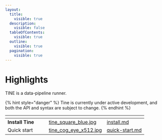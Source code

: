 ```yaml
---
layout:
  title:
    visible: true
  description:
    visible: false
  tableOfContents:
    visible: true
  outline:
    visible: true
  pagination:
    visible: true
---
```


# Highlights

TINE is a data-pipeline runner.&#x20;

{% hint style="danger" %}
Tine is currently under active development, and both the API and syntax are subject to change.
{% endhint %}



<table data-view="cards"><thead><tr><th></th><th data-hidden></th><th data-hidden></th><th data-hidden data-card-cover data-type="files"></th><th data-hidden data-card-target data-type="content-ref"></th></tr></thead><tbody><tr><td><strong>Install Tine</strong></td><td></td><td></td><td><a href=".gitbook/assets/tine_square_blue.jpg">tine_square_blue.jpg</a></td><td><a href="tine/install.md">install.md</a></td></tr><tr><td>Quick start</td><td></td><td></td><td><a href=".gitbook/assets/tine_cog_eye_x512.jpg">tine_cog_eye_x512.jpg</a></td><td><a href="getting-started/quick-start.md">quick-start.md</a></td></tr></tbody></table>

